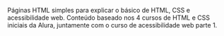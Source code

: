 Páginas HTML simples para explicar o básico de HTML, CSS e acessibilidade web. Conteúdo baseado nos 4 cursos de HTML e CSS iniciais da Alura, juntamente com o curso de acessibilidade web parte 1.
